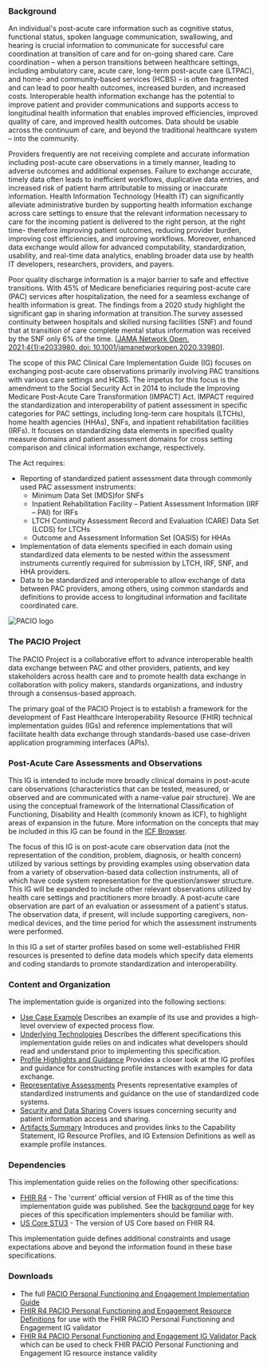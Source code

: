 ### Background

An individual's post-acute care information such as cognitive status, functional status, spoken language communication, swallowing, and hearing is crucial information to communicate for successful care coordination at transition of care and for on-going shared care. Care coordination – when a person transitions between healthcare settings, including ambulatory care, acute care, long-term post-acute care (LTPAC), and home- and community-based services (HCBS) – is often fragmented and can lead to poor health outcomes, increased burden, and increased costs. Interoperable health information exchange has the potential to improve patient and provider communications and supports access to longitudinal health information that enables improved efficiencies, improved quality of care, and improved health outcomes. Data should be usable across the continuum of care, and beyond the traditional healthcare system – into the community.

Providers frequently are not receiving complete and accurate information including post-acute care observations in a timely manner, leading to adverse outcomes and additional expenses. Failure to exchange accurate, timely data often leads to inefficient workflows, duplicative data entries, and increased risk of patient harm attributable to missing or inaccurate information. Health Information Technology (Health IT) can significantly alleviate administrative burden by supporting health information exchange across care settings to ensure that the relevant information necessary to care for the incoming patient is delivered to the right person, at the right time- therefore improving patient outcomes, reducing provider burden, improving cost efficiencies, and improving workflows. Moreover, enhanced data exchange would allow for advanced computability, standardization, usability, and real-time data analytics, enabling broader data use by health IT developers, researchers, providers, and payers.

Poor quality discharge information is a major barrier to safe and effective transitions. With 45% of Medicare beneficiaries requiring post-acute care (PAC) services after hospitalization, the need for a seamless exchange of health information is great. The findings from a 2020 study highlight the significant gap in sharing information at transition.The survey assessed continuity between hospitals and skilled nursing facilities (SNF) and found that at transition of care complete mental status information was received by the SNF only 6% of the time. [[JAMA Network Open. 2021;4(1):e2033980. doi: 10.1001/jamanetworkopen.2020.33980](https://jamanetwork.com/journals/jamanetworkopen/fullarticle/2775075)].

The scope of this PAC Clinical Care Implementation Guide (IG) focuses on exchanging post-acute care observations primarily involving PAC transitions with various care settings and HCBS. The impetus for this focus is the amendment to the Social Security Act in 2014 to include the Improving Medicare Post-Acute Care Transformation (IMPACT) Act. IMPACT required the standardization and interoperability of patient assessment in specific categories for PAC settings, including long-term care hospitals (LTCHs), home health agencies (HHAs), SNFs, and inpatient rehabilitation facilities (IRFs). It focuses on standardizing data elements in specified quality measure domains and patient assessment domains for cross setting comparison and clinical information exchange, respectively.

The Act requires:
* Reporting of standardized patient assessment data through commonly used PAC assessment instruments:
    * Minimum Data Set (MDS)for SNFs
    * Inpatient Rehabilitation Facility – Patient Assessment Information (IRF – PAI) for IRFs
    * LTCH Continuity Assessment Record and Evaluation (CARE) Data Set (LCDS) for LTCHs
    * Outcome and Assessment Information Set (OASIS) for HHAs
* Implementation of data elements specified in each domain using standardized data elements to be nested within the assessment instruments currently required for submission by LTCH, IRF, SNF, and HHA providers.
* Data to be standardized and interoperable to allow exchange of data between PAC providers, among others, using common standards and definitions to provide access to longitudinal information and facilitate coordinated care.

![PACIO logo](./pacio.png)

### The PACIO Project

The PACIO Project is a collaborative effort to advance interoperable health data exchange between PAC and other providers, patients, and key stakeholders across health care and to promote health data exchange in collaboration with policy makers, standards organizations, and industry through a consensus-based approach.

The primary goal of the PACIO Project is to establish a framework for the development of Fast Healthcare Interoperability Resource (FHIR) technical implementation guides (IGs) and reference implementations that will facilitate health data exchange through standards-based use case-driven application programming interfaces (APIs).

### Post-Acute Care Assessments and Observations

This IG is intended to include more broadly clinical domains in post-acute care observations (characteristics that can be tested, measured, or observed and are communicated with a name-value pair structure).  We are using the conceptual framework of the International Classification of Functioning, Disability and Health (commonly known as ICF), to highlight areas of expansion in the future.  More information on the concepts that may be included in this IG can be found in the [ICF Browser](https://apps.who.int/classifications/icfbrowser/).

The focus of this IG is on post-acute care observation data (not the representation of the condition, problem, diagnosis, or health concern) utilized by various settings by providing examples using observation data from a variety of observation-based data collection instruments, all of which have code system representation for the question/answer structure. This IG will be expanded to include other relevant observations utilized by health care settings and practitioners more broadly. A post-acute care observation are part of an evaluation or assessment of a patient's status. The observation data, if present, will include supporting caregivers, non-medical devices, and the time period for which the assessment instruments were performed.

In this IG a set of starter profiles based on some well-established FHIR resources is presented to define data models which specify data elements and coding standards to promote standardization and interoperability.

### Content and Organization
The implementation guide is organized into the following sections:
* [Use Case Example](personal_functioning_and_engagement_use_case.html) Describes an example of its use and provides a high-level overview of expected process flow.
* [Underlying Technologies](underlying_technologies.html) Describes the different specifications this implementation guide relies on and indicates what developers should read and understand prior to implementing this specification.
* [Profile Highlights and Guidance](profile_highlights_and_guidance.html) Provides a closer look at the IG profiles and guidance for constructing profile instances with examples for data exchange.
* [Representative Assessments](representative_assessments.html) Presents representative examples of standardized instruments and guidance on the use of standardized code systems.
* [Security and Data Sharing](security_and_data_sharing.html) Covers issues concerning security and patient information access and sharing.
* [Artifacts Summary](artifacts.html) Introduces and provides links to the Capability Statement, IG Resource Profiles, and IG Extension Definitions as well as example profile instances.

### Dependencies
This implementation guide relies on the following other specifications:
* [FHIR R4]({{site.data.fhir.path}}) - The 'current' official version of FHIR as of the time this implementation guide was published.  See the [background page](underlying_technologies.html) for key pieces of this specification implementers should be familiar with.
* [US Core STU3](http://hl7.org/fhir/us/core) - The version of US Core based on FHIR R4.

This implementation guide defines additional constraints and usage expectations above and beyond the information found in these base specifications.

### Downloads
* The full [PACIO Personal Functioning and Engagement Implementation Guide](full-ig.zip)
* [FHIR R4 PACIO Personal Functioning and Engagement Resource Definitions](definitions.json.zip) for use with the FHIR PACIO Personal Functioning and Engagement IG validator
* [FHIR R4 PACIO Personal Functioning and Engagement IG Validator Pack](validator-hl7.fhir.us.pacio-pfe.pack) which can be used to check FHIR PACIO Personal Functioning and Engagement IG resource instance validity